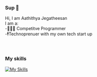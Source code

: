 ### Sup 👋

Hi, I am Aathithya Jegatheesan <br />
I am a:<br />
-🧑🏾‍💻 Competitve Programmer<br />
-🕴️Technoprenuer with my own tech start up<br />
<br />
<br />
### My skills
[![My Skills](https://skillicons.dev/icons?i=html,css,js,python,cpp&theme=dark)](https://skillicons.dev)

